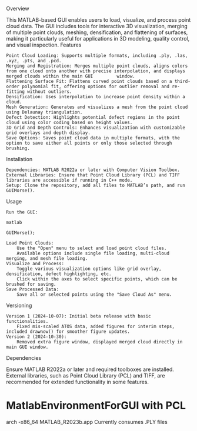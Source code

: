 Overview

This MATLAB-based GUI enables users to load, visualize, and process point cloud data. The GUI includes tools for interactive 3D visualization, merging of multiple point clouds, meshing, densification, and flattening of surfaces, making it particularly useful for applications in 3D modeling, quality control, and visual inspection.
Features

    Point Cloud Loading: Supports multiple formats, including .ply, .las, .xyz, .pts, and .pcd. 
    Merging and Registration: Merges multiple point clouds, aligns colors from one cloud onto another with precise interpolation, and displays merged clouds within the main GUI         window.
    Flattening Surface Fit: Flattens curved point clouds based on a third-order polynomial fit, offering options for outlier removal and re-fitting without outliers.
    Densification: Uses interpolation to increase point density within a cloud.
    Mesh Generation: Generates and visualizes a mesh from the point cloud using Delaunay triangulation.
    Defect Detection: Highlights potential defect regions in the point cloud using color coding based on height values.
    3D Grid and Depth Controls: Enhances visualization with customizable grid overlays and depth display.
    Save Options: Saves point cloud data in multiple formats, with the option to save either all points or only those selected through brushing.

Installation

    Dependencies: MATLAB R2022a or later with Computer Vision Toolbox.
    External Libraries: Ensure that Point Cloud Library (PCL) and TIFF libraries are accessible if running in C++ mode.
    Setup: Clone the repository, add all files to MATLAB’s path, and run GUIMorse().

Usage

    Run the GUI:

    matlab

    GUIMorse();

    Load Point Clouds:
        Use the "Open" menu to select and load point cloud files.
        Available options include single file loading, multi-cloud merging, and mesh file loading.
    Visualize and Process:
        Toggle various visualization options like grid overlay, densification, defect highlighting, etc.
        Click within the axes to select specific points, which can be brushed for saving.
    Save Processed Data:
        Save all or selected points using the "Save Cloud As" menu.

Versioning

    Version 1 (2024-10-07): Initial beta release with basic functionalities.
        Fixed mis-scaled ATOS data, added figures for interim steps, included drawnow() for smoother figure updates.
    Version 2 (2024-10-30):
        Removed extra figure window, displayed merged cloud directly in main GUI window.

Dependencies

Ensure MATLAB R2022a or later and required toolboxes are installed. External libraries, such as Point Cloud Library (PCL) and TIFF, are recommended for extended functionality in some features.

# MatlabEnvironmentForGUI with PCL
arch -x86_64 
MATLAB_R2023b.app
Currently consumes .PLY files 
